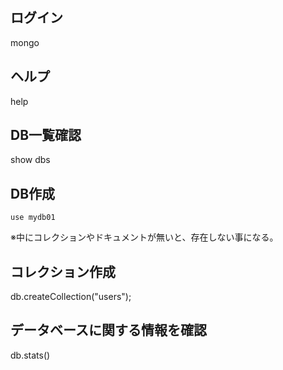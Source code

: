 ## ログイン
mongo

## ヘルプ
help

## DB一覧確認
show dbs

## DB作成
```
use mydb01
```
※中にコレクションやドキュメントが無いと、存在しない事になる。

## コレクション作成
db.createCollection("users");

## データベースに関する情報を確認
db.stats()



